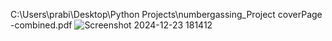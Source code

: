 C:\Users\prabi\Desktop\Python Projects\numbergassing_Project coverPage -combined.pdf
![Screenshot 2024-12-23 181412](https://github.com/user-attachments/assets/fdc98ec5-729e-4561-94aa-0e92d0796999)
